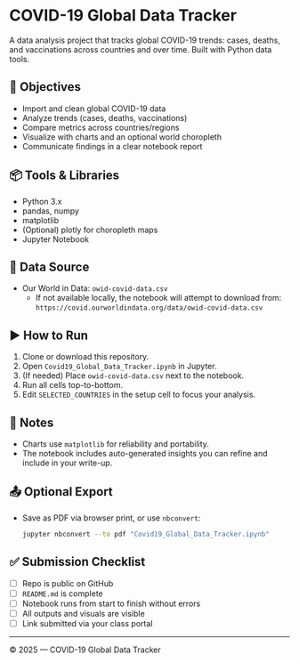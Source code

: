 # COVID-19 Global Data Tracker

A data analysis project that tracks global COVID-19 trends: cases, deaths, and vaccinations across countries and over time. Built with Python data tools.

## 🎯 Objectives
- Import and clean global COVID-19 data
- Analyze trends (cases, deaths, vaccinations)
- Compare metrics across countries/regions
- Visualize with charts and an optional world choropleth
- Communicate findings in a clear notebook report

## 📦 Tools & Libraries
- Python 3.x
- pandas, numpy
- matplotlib
- (Optional) plotly for choropleth maps
- Jupyter Notebook

## 📂 Data Source
- Our World in Data: `owid-covid-data.csv`
  - If not available locally, the notebook will attempt to download from:
    `https://covid.ourworldindata.org/data/owid-covid-data.csv`

## ▶️ How to Run
1. Clone or download this repository.
2. Open `Covid19_Global_Data_Tracker.ipynb` in Jupyter.
3. (If needed) Place `owid-covid-data.csv` next to the notebook.
4. Run all cells top-to-bottom.
5. Edit `SELECTED_COUNTRIES` in the setup cell to focus your analysis.

## 📝 Notes
- Charts use `matplotlib` for reliability and portability.
- The notebook includes auto-generated insights you can refine and include in your write-up.

## 📤 Optional Export
- Save as PDF via browser print, or use `nbconvert`:
  ```bash
  jupyter nbconvert --to pdf "Covid19_Global_Data_Tracker.ipynb"
  ```

## ✅ Submission Checklist
- [ ] Repo is public on GitHub
- [ ] `README.md` is complete
- [ ] Notebook runs from start to finish without errors
- [ ] All outputs and visuals are visible
- [ ] Link submitted via your class portal

---

© 2025 — COVID-19 Global Data Tracker
